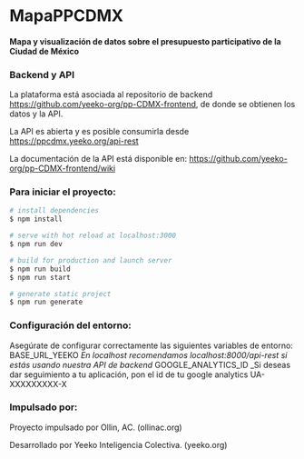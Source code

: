 # MapaPPCDMX
#### Mapa y visualización de datos sobre el presupuesto participativo de la Ciudad de México

### Backend y API
La plataforma está asociada al repositorio de backend https://github.com/yeeko-org/pp-CDMX-frontend, de donde se obtienen los datos y la API.

La API es abierta y es posible consumirla desde https://ppcdmx.yeeko.org/api-rest

La documentación de la API está disponible en: https://github.com/yeeko-org/pp-CDMX-frontend/wiki

### Para iniciar el proyecto: 

```bash
# install dependencies
$ npm install

# serve with hot reload at localhost:3000
$ npm run dev

# build for production and launch server
$ npm run build
$ npm run start

# generate static project
$ npm run generate
```

### Configuración del entorno: 
Asegúrate de configurar correctamente las siguientes variables de entorno:
BASE_URL_YEEKO  _En localhost recomendamos localhost:8000/api-rest si estás usando nuestra API de backend_
GOOGLE_ANALYTICS_ID _Si deseas dar seguimiento a tu aplicación, pon el id de tu google analytics UA-XXXXXXXXX-X


### Impulsado por:
Proyecto impulsado por Ollin, AC. (ollinac.org)

Desarrollado por Yeeko Inteligencia Colectiva. (yeeko.org)
